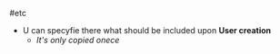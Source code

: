 #etc 
- U can specyfie there what  should be included upon **User creation**
	- *It's only copied onece*


